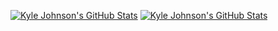 [![Kyle Johnson's GitHub Stats](https://github-readme-stats.vercel.app/api?username=kylejohnsonkj&show_icons=true&bg_color=00000000&hide_border=true&hide=contribs&rank_icon=github&custom_title=Hey%20there,%20welcome%20to%20my%20GitHub!%20👋&text_color=e6edf3)](https://github.com/anuraghazra/github-readme-stats#gh-dark-mode-only)
[![Kyle Johnson's GitHub Stats](https://github-readme-stats.vercel.app/api?username=kylejohnsonkj&show_icons=true&bg_color=00000000&hide_border=true&hide=contribs&rank_icon=github&custom_title=Hey%20there,%20welcome%20to%20my%20GitHub!%20👋)](https://github.com/anuraghazra/github-readme-stats#gh-light-mode-only)
<!--
**kylejohnsonkj/kylejohnsonkj** is a ✨ _special_ ✨ repository because its `README.md` (this file) appears on your GitHub profile.

Here are some ideas to get you started:

- 🔭 I’m currently working on ...
- 🌱 I’m currently learning ...
- 👯 I’m looking to collaborate on ...
- 🤔 I’m looking for help with ...
- 💬 Ask me about ...
- 📫 How to reach me: ...
- 😄 Pronouns: ...
- ⚡ Fun fact: ...
-->
